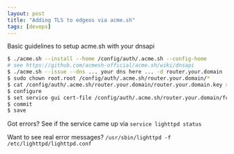```yaml
---
layout: post
title: "Adding TLS to edgeos via acme.sh"
tags: [devops]
---
```



Basic guidelines to setup acme.sh with your dnsapi 

```bash
$ ./acme.sh --install --home /config/auth/.acme.sh --config-home 
# see https://github.com/acmesh-official/acme.sh/wiki/dnsapi
$ ./acme.sh --issue --dns ... your dns here ... -d router.your.domain
$ sudo chown root.root /config/auth/.acme.sh/router.your.domain/*
$ cat /config/auth/.acme.sh/router.your.domain/router.your.domain.key >> /config/auth/.acme.sh/routeryour.domain/fullchain.cer
$ configure
$ set service gui cert-file /config/auth/.acme.sh/router.your.domain/fullchain.cer
$ commit
$ save
```

Got errors? See if the service came up via `service lighttpd status`

Want to see real error messages? `/usr/sbin/lighttpd -f /etc/lighttpd/lighttpd.conf`
